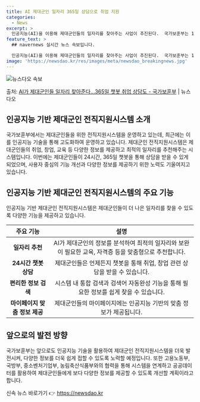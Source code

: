 ```yaml
---
title: AI 제대군인 일자리 365일 상담으로 취업 지원
categories:
  - News
excerpt: >
  인공지능(AI)을 이용해 제대군인들의 일자리를 찾아주는 사업이 추진된다.  국가보훈부는 15일부터 중장기복무…
feature_text: >
  ## navernews 실시간 뉴스 속보입니다.

  인공지능(AI)을 이용해 제대군인들의 일자리를 찾아주는 사업이 추진된다.  국가보훈부는 15일부터 중장기복무…
image: 'https://newsdao.kr/res/images/meta/newsdao_breakingnews.jpg'
---
```


![뉴스다오 속보](https://newsdao.kr/res/images/meta/newsdao_breakingnews.jpg)

<p>출처: <a href="https://newsdao.kr/3354" rel="dofollow">AI가 제대군인들 일자리 찾아준다…365일 챗봇 취업 상담도 - 국가보훈부</a> | 뉴스다오</p>

<h2 data-ke-size="size26">인공지능 기반 제대군인 전직지원시스템 소개</h2>
<p data-ke-size="size16">국가보훈부에서는 제대군인들을 위한 전직지원시스템을 운영하고 있는데, 최근에는 이를 인공지능 기술을 통해 고도화하여 운영하고 있습니다. 제대군인 전직지원시스템은 제대군인들의 취업, 창업, 교육 등 다양한 정보를 제공하고 최적의 일자리를 추천해주는 시스템입니다. 이번에는 제대군인들이 24시간, 365일 챗봇을 통해 상담을 받을 수 있게 되었으며, 사용자 중심의 기능 개선과 다양한 정보를 제공하기 위한 노력도 기울여지고 있습니다.</p>

<h2 data-ke-size="size26">인공지능 기반 제대군인 전직지원시스템의 주요 기능</h2>
<p data-ke-size="size16">인공지능 기반 제대군인 전직지원시스템은 제대군인들이 더 나은 일자리를 찾을 수 있도록 다양한 기능을 제공하고 있습니다.</p>

<table>
	<thead>
		<tr>
			<th style="text-align: center;">주요 기능</th>
			<th style="text-align: center;">설명</th>
		</tr>
	</thead>
	<tbody>
		<tr>
			<td style="text-align: center;"><b>일자리 추천</b></td>
			<td style="text-align: center;">AI가 제대군인의 정보를 분석하여 최적의 일자리와 보완이 필요한 교육, 자격증 등을 맞춤형으로 추천합니다.</td>
		</tr>
		<tr>
			<td style="text-align: center;"><b>24시간 챗봇 상담</b></td>
			<td style="text-align: center;">제대군인들은 언제든지 챗봇을 통해 취업, 창업 관련 상담을 받을 수 있습니다.</td>
		</tr>
		<tr>
			<td style="text-align: center;"><b>편리한 정보 검색</b></td>
			<td style="text-align: center;">시스템 내 통합 검색과 검색어 자동완성 기능을 통해 필요한 정보를 쉽게 찾을 수 있습니다.</td>
		</tr>
		<tr>
			<td style="text-align: center;"><b>마이페이지 맞춤 정보 제공</b></td>
			<td style="text-align: center;">제대군인들의 마이페이지에는 인공지능 기반의 맞춤 정보가 제공됩니다.</td>
		</tr>
	</tbody>
</table>

<h2 data-ke-size="size26">앞으로의 발전 방향</h2>
<p data-ke-size="size16">국가보훈부는 앞으로도 인공지능 기술을 활용하여 제대군인 전직지원시스템을 더욱 발전시켜, 다양한 정보를 더욱 쉽게 접할 수 있도록 노력할 예정입니다. 또한 고용노동부, 국방부, 중소벤처기업부, 농림축산식품부와의 협력을 통해 시스템을 연계하고 공공데이터를 활용하여 제대군인들에게 보다 다양한 정보를 제공할 수 있도록 개선할 계획이라고 합니다.</p> 

신속 뉴스 바로가기 👉 <a href="https://newsdao.kr" rel="dofollow">https://newsdao.kr</a>


